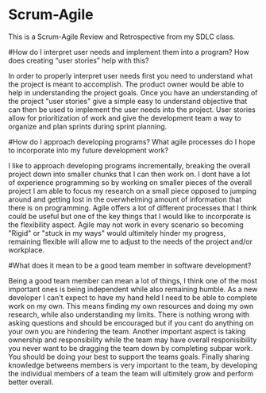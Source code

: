 # Scrum-Agile
This is a Scrum-Agile Review and Retrospective from my SDLC class.


#How do I interpret user needs and implement them into a program? How does creating “user stories” help with this?

In order to properly interpret user needs first you need to understand what the project is meant to accomplish. The product owner would be able to help in understanding the project goals. Once you have an understanding of the project "user stories" give a simple easy to understand objective that can then be used to implement the user needs into the project. User stories allow for prioritization of work and give the development team a way to organize and plan sprints during sprint planning. 


#How do I approach developing programs? What agile processes do I hope to incorporate into my future development work?

I like to approach developing programs incrementally, breaking the overall project down into smaller chunks that I can then work on. I dont have a lot of experience programming so by working on smaller pieces of the overall project I am able to focus my research on a small piece opposed to jumping around and getting lost in the overwhelming amount of information that there is on programming. Agile offers a lot of different processes that I think could be useful but one of the key things that I would like to incorporate is the flexibility aspect. Agile may not work in every scenario so becoming "Rigid" or "stuck in my ways" would ultimitely hinder my progress, remaining flexible will allow me to adjust to the needs of the project and/or workplace. 


#What does it mean to be a good team member in software development?

Being a good team member can mean a lot of things, I think one of the most important ones is being independent while also remaining humble. As a new developer I can't expect to have my hand held I need to be able to complete work on my own. This means finding my own resources and doing my own research, while also understanding my limits. There is nothing wrong with asking questions and should be encouraged but if you cant do anything on your own you are hindering the team. Another important aspect is taking ownership and responsibility while the team may have overall responisibility you never want to be dragging the team down by completing subpar work. You should be doing your best to support the teams goals. Finally sharing knowledge betweens members is very important to the team, by developing the individual members of a team the team will ultimitely grow and perform better overall. 
